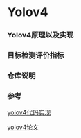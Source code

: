 # Yolov4

### Yolov4原理以及实现


### 目标检测评价指标

### 仓库说明

### 参考

[yolov4代码实现](https://github.com/AlexeyAB/darknet)

[yolov4论文](https://arxiv.org/pdf/2004.10934.pdf)
